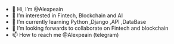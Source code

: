 - 👋 Hi, I’m @Alexpeain
- 👀 I’m interested in Fintech, Blockchain and AI
- 🌱 I’m currently learning Python ,Django ,API ,DataBase
- 💞️ I’m looking forwards to collaborate on Fintech and blockchain
- 📫 How to reach me @Alexpeain (telegram)

<!---
Alexpeain/Alexpeain is a ✨ special ✨ repository because its `README.md` (this file) appears on your GitHub profile.
You can click the Preview link to take a look at your changes.
--->
